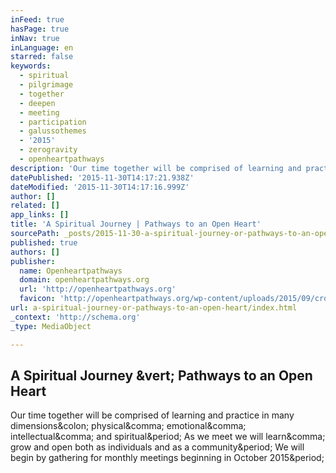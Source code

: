 ```yaml
---
inFeed: true
hasPage: true
inNav: true
inLanguage: en
starred: false
keywords:
  - spiritual
  - pilgrimage
  - together
  - deepen
  - meeting
  - participation
  - galussothemes
  - '2015'
  - zerogravity
  - openheartpathways
description: 'Our time together will be comprised of learning and practice in many dimensions: physical, emotional, intellectual, and spiritual. As we meet we will learn, grow and open both as individuals and as a community. We will begin by gathering for monthly meetings beginning in October 2015.'
datePublished: '2015-11-30T14:17:21.938Z'
dateModified: '2015-11-30T14:17:16.999Z'
author: []
related: []
app_links: []
title: 'A Spiritual Journey | Pathways to an Open Heart'
sourcePath: _posts/2015-11-30-a-spiritual-journey-or-pathways-to-an-open-heart.md
published: true
authors: []
publisher:
  name: Openheartpathways
  domain: openheartpathways.org
  url: 'http://openheartpathways.org'
  favicon: 'http://openheartpathways.org/wp-content/uploads/2015/09/cropped-Heart-icon-192x192.png'
url: a-spiritual-journey-or-pathways-to-an-open-heart/index.html
_context: 'http://schema.org'
_type: MediaObject

---
```

<article style=""><h1>A Spiritual Journey &amp;vert; Pathways to an Open Heart</h1><p>Our time together will be comprised of learning and practice in many dimensions&amp;colon; physical&amp;comma; emotional&amp;comma; intellectual&amp;comma; and spiritual&amp;period; As we meet we will learn&amp;comma; grow and open both as individuals and as a community&amp;period; We will begin by gathering for monthly meetings beginning in October 2015&amp;period;</p></article>